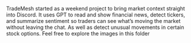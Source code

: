 TradeMesh started as a weekend project to bring market context straight into Discord. 
It uses GPT to read and show financial news, detect tickers, 
and summarize sentiment so traders can see what’s moving the market without leaving the chat. 
As well as detect unusual movements in certain stock options.
Feel free to explore the images in this folder

